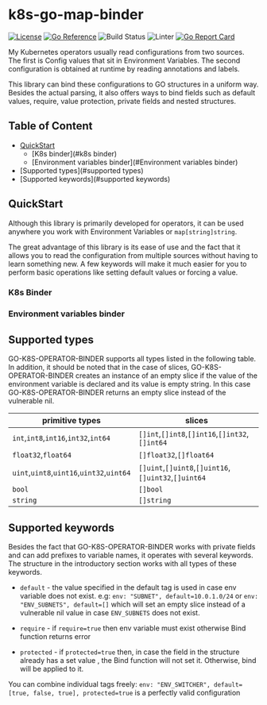 # k8s-go-map-binder
[![License](http://img.shields.io/:license-apache-blue.svg)](http://www.apache.org/licenses/LICENSE-2.0.html)
[![Go Reference](https://pkg.go.dev/badge/github.com/AbsaOSS/k8s-map-binder.svg)](https://pkg.go.dev/github.com/AbsaOSS/k8s-map-binder?branch=master)
![Build Status](https://github.com/AbsaOSS/k8s-map-binder/actions/workflows/build.yaml/badge.svg?branch=master)
![Linter](https://github.com/AbsaOSS/k8s-map-binder/actions/workflows/lint.yaml/badge.svg?branch=master)
[![Go Report Card](https://goreportcard.com/badge/github.com/AbsaOSS/k8s-map-binder)](https://goreportcard.com/report/github.com/AbsaOSS/k8s-map-binder?branch=master)

My Kubernetes operators usually read configurations from two sources. The first is Config values that sit in 
Environment Variables. The second configuration is obtained at runtime by reading annotations and labels.

This library can bind these configurations to GO structures in a uniform way. Besides the actual parsing,
it also offers ways to bind fields such as default values, require, value protection, private fields and 
nested structures.

## Table of Content
- [QuickStart](#quickstart)
  - [K8s binder](#k8s binder)
  - [Environment variables binder](#Environment variables binder)
- [Supported types](#supported types)
- [Supported keywords](#supported keywords)


## QuickStart
Although this library is primarily developed for operators, it can be used anywhere you work with 
Environment Variables or `map[string]string`.

The great advantage of this library is its ease of use and the fact that it allows you to read the configuration from multiple 
sources without having to learn something new. A few keywords will make it much easier for you to perform basic operations like 
setting default values or forcing a value.

### K8s Binder

### Environment variables binder

## Supported types
GO-K8S-OPERATOR-BINDER supports all types listed in the following table.  In addition, it should be noted that in the case
of slices, GO-K8S-OPERATOR-BINDER creates an instance of an empty slice if the value of the environment variable is
declared and its value is empty string. In this case GO-K8S-OPERATOR-BINDER returns an empty slice instead of the vulnerable nil.

| primitive types | slices |
|---|---|
| `int`,`int8`,`int16`,`int32`,`int64` | `[]int`,`[]int8`,`[]int16`,`[]int32`,`[]int64` |
| `float32`,`float64` | `[]float32`,`[]float64` |
| `uint`,`uint8`,`uint16`,`uint32`,`uint64` | `[]uint`,`[]uint8`,`[]uint16`,`[]uint32`,`[]uint64` |
| `bool` | `[]bool` |
| `string` | `[]string` |

## Supported keywords
Besides the fact that GO-K8S-OPERATOR-BINDER works with private fields and can add prefixes to variable names, it
operates with several keywords. The structure in the introductory section works with all types
of these keywords.

- `default` - the value specified in the default tag is used in case env variable does not exist. e.g:
  `env: "SUBNET", default=10.0.1.0/24` or `env: "ENV_SUBNETS", default=[]` which will set an empty slice instead
  of a vulnerable nil value in case `ENV_SUBNETS` does not exist.

- `require` - if `require=true` then env variable must exist otherwise Bind function returns error

- `protected` - if `protected=true` then, in case the field in the structure already has a set value , the
  Bind function will not set it. Otherwise, bind will be applied to it.

You can combine individual tags freely: `env: "ENV_SWITCHER", default=[true, false, true], protected=true`
is a perfectly valid configuration

